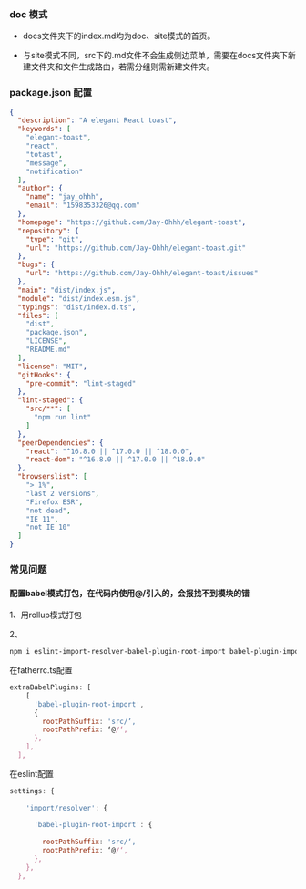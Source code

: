 ### doc 模式

- docs文件夹下的index.md均为doc、site模式的首页。

- 与site模式不同，src下的.md文件不会生成侧边菜单，需要在docs文件夹下新建文件夹和文件生成路由，若需分组则需新建文件夹。



### package.json 配置

```json
{
  "description": "A elegant React toast",
  "keywords": [
    "elegant-toast",
    "react",
    "totast",
    "message",
    "notification"
  ],
  "author": {
    "name": "jay_ohhh",
    "email": "1598353326@qq.com"
  },
  "homepage": "https://github.com/Jay-Ohhh/elegant-toast",
  "repository": {
    "type": "git",
    "url": "https://github.com/Jay-Ohhh/elegant-toast.git"
  },
  "bugs": {
    "url": "https://github.com/Jay-Ohhh/elegant-toast/issues"
  },
  "main": "dist/index.js",
  "module": "dist/index.esm.js",
  "typings": "dist/index.d.ts",
  "files": [
    "dist",
    "package.json",
    "LICENSE",
    "README.md"
  ],
  "license": "MIT",
  "gitHooks": {
    "pre-commit": "lint-staged"
  },
  "lint-staged": {
    "src/**": [
      "npm run lint"
    ]
  },
  "peerDependencies": {
    "react": "^16.8.0 || ^17.0.0 || ^18.0.0",
    "react-dom": "^16.8.0 || ^17.0.0 || ^18.0.0"
  },
  "browserslist": [
    "> 1%",
    "last 2 versions",
    "Firefox ESR",
    "not dead",
    "IE 11",
    "not IE 10"
  ]
}
```





### 常见问题

#### 配置babel模式打包，在代码内使用@/引入的，会报找不到模块的错

1、用rollup模式打包

2、

```sh
npm i eslint-import-resolver-babel-plugin-root-import babel-plugin-import babel-plugin-root-import —save-dev
```

在fatherrc.ts配置

```js
extraBabelPlugins: [
    [
      'babel-plugin-root-import',
      {
        rootPathSuffix: 'src/‘,
        rootPathPrefix: ‘@/‘,
      },
    ],
  ],
```

在eslint配置

```js
settings: {
 
    'import/resolver': {
 
      'babel-plugin-root-import': {
 
        rootPathSuffix: 'src/‘,
        rootPathPrefix: ‘@/‘,
      },
    },
  },
```

